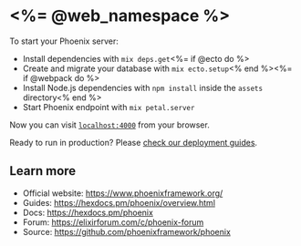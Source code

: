 # <%= @web_namespace %>

To start your Phoenix server:

  * Install dependencies with `mix deps.get`<%= if @ecto do %>
  * Create and migrate your database with `mix ecto.setup`<% end %><%= if @webpack do %>
  * Install Node.js dependencies with `npm install` inside the `assets` directory<% end %>
  * Start Phoenix endpoint with `mix petal.server`

Now you can visit [`localhost:4000`](http://localhost:4000) from your browser.

Ready to run in production? Please [check our deployment guides](https://hexdocs.pm/phoenix/deployment.html).

## Learn more

  * Official website: https://www.phoenixframework.org/
  * Guides: https://hexdocs.pm/phoenix/overview.html
  * Docs: https://hexdocs.pm/phoenix
  * Forum: https://elixirforum.com/c/phoenix-forum
  * Source: https://github.com/phoenixframework/phoenix
